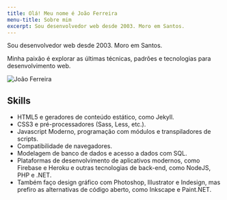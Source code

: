 ```yaml
---
title: Olá! Meu nome é João Ferreira
menu-title: Sobre mim
excerpt: Sou desenvolvedor web desde 2003. Moro em Santos.
---
```


<section class="hero light">
    <div data-grid="center spacing">
        <div data-cell="2of3">
            <p>Sou desenvolvedor web desde 2003. Moro em Santos.</p>
            <p>Minha paixão é explorar as últimas técnicas, padrões e tecnologias para desenvolvimento web.</p>
        </div>
        <div data-cell="1of3">
            <div class="circ">
                <img src="https://c2.staticflickr.com/8/7446/27265225164_2a17a12c6a.jpg" alt="João Ferreira">
            </div>
        </div>
    </div>
</section>

## Skills

- HTML5 e geradores de conteúdo estático, como Jekyll.
- CSS3 e pré-processadores (Sass, Less, etc.).
- Javascript Moderno, programação com módulos e transpiladores de scripts.
- Compatibilidade de navegadores.
- Modelagem de banco de dados e acesso a dados com SQL.
- Plataformas de desenvolvimento de aplicativos modernos, como Firebase e Heroku e outras tecnologias de back-end, como NodeJS, PHP e .NET.
- Também faço design gráfico com Photoshop, Illustrator e Indesign, mas prefiro as alternativas de código aberto, como Inkscape e Paint.NET.
